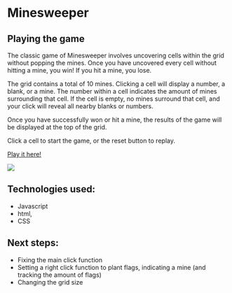 # Minesweeper

## Playing the game

The classic game of Minesweeper involves uncovering cells within the grid without popping the mines. Once you have uncovered every cell without hitting a mine, you win! If you hit a mine, you lose.

The grid contains a total of 10 mines. Clicking a cell will display a number, a blank, or a mine. The number within a cell indicates the amount of mines surrounding that cell. If the cell is empty, no mines surround that cell, and your click will reveal all nearby blanks or numbers.

Once you have successfully won or hit a mine, the results of the game will be displayed at the top of the grid.

Click a cell to start the game, or the reset button to replay.

[Play it here!](https://jcantrell66.github.io/Minesweeper-Project)

<img src='https://imgur.com/M9zMsaI'>

## Technologies used:

- Javascript 
- html, 
- CSS

## Next steps:

- Fixing the main click function
- Setting a right click function to plant flags, indicating a mine (and tracking the amount of flags)
- Changing the grid size
